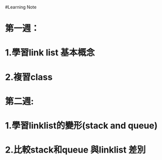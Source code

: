 #Learning Note
# 第一週：
#        1.學習link list 基本概念
#        2.複習class
#        
# 第二週:
#        1.學習linklist的變形(stack and queue)
#        2.比較stack和queue 與linklist 差別
